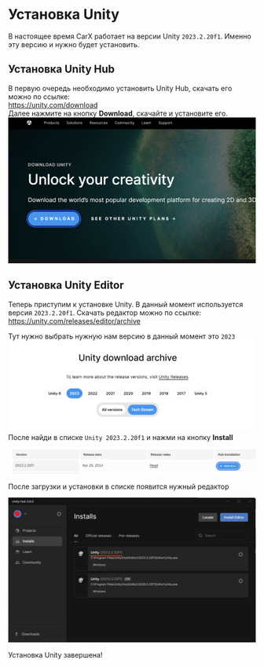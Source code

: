 ﻿# Установка Unity

В настоящее время CarX работает на версии Unity `2023.2.20f1`. Именно эту версию и нужно будет установить. 

## Установка Unity Hub

В первую очередь необходимо установить Unity Hub, скачать его можно по ссылке:  
https://unity.com/download  
Далее нажмите на кнопку **Download**, скачайте и установите его.
![unity_hub](../Images/Unity/unity_hub.png)

## Установка Unity Editor

Теперь приступим к установке Unity. В данный момент используется версия `2023.2.20f1`. Скачать редактор можно по ссылке:  
https://unity.com/releases/editor/archive

Тут нужно выбрать нужную нам версию в данный момент это `2023`
![unity_header](../Images/Unity/unity_header.png)  
После найди в списке `Unity 2023.2.20f1` и нажми на кнопку **Install**

![unity_download](../Images/Unity/unity_download.png)

После загрузки и установки в списке появится нужный редактор

![unity_hub_installs](../Images/Unity/unity_hub_installs.png)

Установка Unity завершена!
